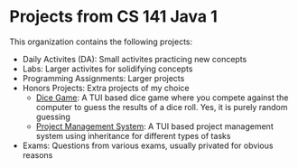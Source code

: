 # Projects from CS 141 Java 1
This organization contains the following projects:
- Daily Activites (DA): Small activites practicing new concepts
- Labs: Larger activites for solidifying concepts
- Programming Assignments: Larger projects
- Honors Projects: Extra projects of my choice
  - [Dice Game](https://github.com/Landon-Davidson-CS141/HonorsDiceGame): A TUI based dice game where you compete against the computer to guess the results of a dice roll. Yes, it is purely random guessing
  - [Project Management System](https://github.com/Landon-Davidson-CS141/Honors-ProjectManagementSystem): A TUI based project management system using inheritance for different types of tasks
- Exams: Questions from various exams, usually privated for obvious reasons
